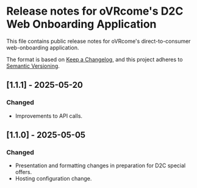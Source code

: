 # Release notes for oVRcome's D2C Web Onboarding Application

This file contains public release notes for oVRcome's direct-to-consumer web-onboarding application.

The format is based on [Keep a Changelog](https://keepachangelog.com/en/1.1.0/),
and this project adheres to [Semantic Versioning](https://semver.org/spec/v2.0.0.html).

## [1.1.1] - 2025-05-20

### Changed

* Improvements to API calls.

## [1.1.0] - 2025-05-05

### Changed

* Presentation and formatting changes in preparation for D2C special offers.
* Hosting configuration change.
